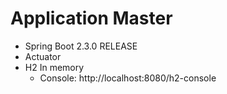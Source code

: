 # Application Master



* Spring Boot 2.3.0 RELEASE
* Actuator
* H2 In memory
    * Console: http://localhost:8080/h2-console 

